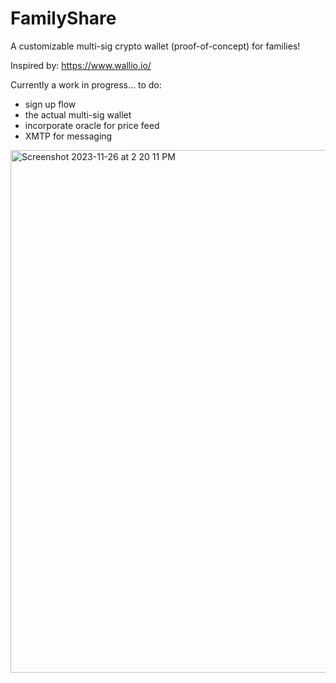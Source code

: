 # FamilyShare

A customizable multi-sig crypto wallet (proof-of-concept) for families!

Inspired by: https://www.wallio.io/

Currently a work in progress... to do: 
- sign up flow
- the actual multi-sig wallet
- incorporate oracle for price feed
- XMTP for messaging

<img width="836" alt="Screenshot 2023-11-26 at 2 20 11 PM" src="https://github.com/MattWong-ca/familyshare/assets/66754344/05ad916a-7b29-45f5-8a58-8d9f0b97a688">

